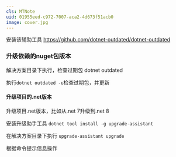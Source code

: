```yaml
---
cls: MTNote
uid: 01955eed-c972-7007-aca2-4d673f51acb0
image: cover.jpg
---
```


安装该辅助工具 https://github.com/dotnet-outdated/dotnet-outdated

### 升级依赖的nuget包版本

解决方案目录下执行，检查过期包  dotnet outdated 

执行```dotnet outdated -u```检查过期包，并更新


#### 升级项目的.net版本

升级项目.net版本，比如从.net 7升级到.net 8

安装升级助手工具
```dotnet tool install -g upgrade-assistant```

在解决方案目录下执行
```upgrade-assistant upgrade```

根据命令提示信息操作

